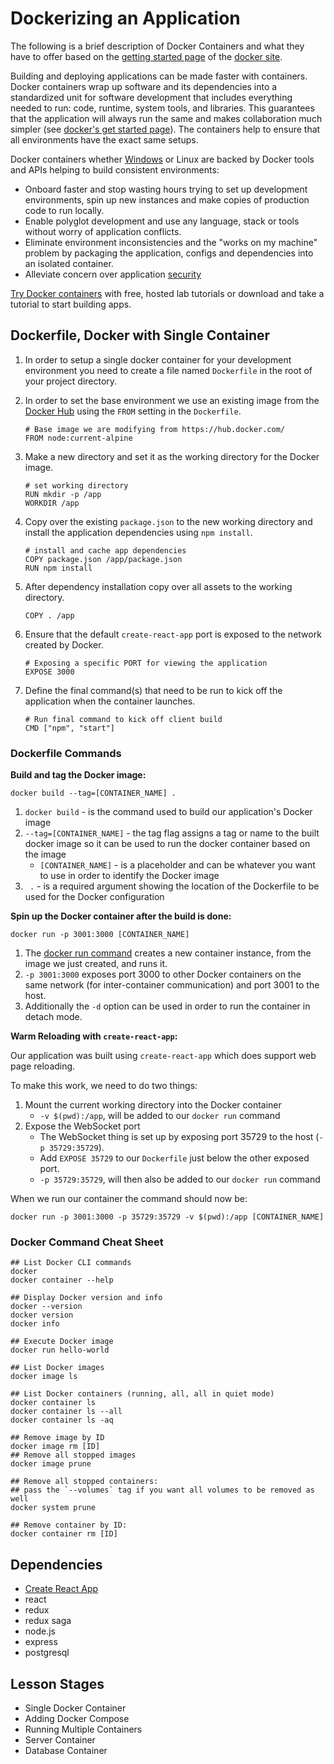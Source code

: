 # Dockerizing an Application

The following is a brief description of Docker Containers and what they have to offer based on the [getting started page](https://www.docker.com/get-started) of the [docker site](https://www.docker.com).

Building and deploying applications can be made faster with containers. Docker containers wrap up software and its dependencies into a standardized unit for software development that includes everything needed to run: code, runtime, system tools, and libraries. This guarantees that the application will always run the same and makes collaboration much simpler (see [docker's get started page](https://www.docker.com/get-started)). The containers help to ensure that all environments have the exact same setups.

Docker containers whether [Windows](https://www.docker.com/products/windows-containers) or Linux are backed by Docker tools and APIs helping to build consistent environments:

- Onboard faster and stop wasting hours trying to set up development environments, spin up new instances and make copies of production code to run locally.
- Enable polyglot development and use any language, stack or tools without worry of application conflicts.
- Eliminate environment inconsistencies and the "works on my machine" problem by packaging the application, configs and dependencies into an isolated container.
- Alleviate concern over application [security](https://www.docker.com/products/security)

[Try Docker containers](https://www.docker.com/get-started) with free, hosted lab tutorials or download and take a tutorial to start building apps.

## Dockerfile, Docker with Single Container

1. In order to setup a single docker container for your development environment you need to create a file named `Dockerfile` in the root of your project directory.

1. In order to set the base environment we use an existing image from the [Docker Hub](https://hub.docker.com) using the `FROM` setting in the `Dockerfile`.

    ```
    # Base image we are modifying from https://hub.docker.com/
    FROM node:current-alpine
    ```

1. Make a new directory and set it as the working directory for the Docker image.

    ```
    # set working directory
    RUN mkdir -p /app
    WORKDIR /app
    ```

1. Copy over the existing `package.json` to the new working directory and install the application dependencies using `npm install`.

    ```
    # install and cache app dependencies
    COPY package.json /app/package.json
    RUN npm install
    ```

1. After dependency installation copy over all assets to the working directory.

    ```
    COPY . /app
    ```

1. Ensure that the default `create-react-app` port is exposed to the network created by Docker.

    ```
    # Exposing a specific PORT for viewing the application
    EXPOSE 3000
    ```

1. Define the final command(s) that need to be run to kick off the application when the container launches.

    ```
    # Run final command to kick off client build
    CMD ["npm", "start"]
    ```


### Dockerfile Commands

**Build and tag the Docker image:**

`docker build --tag=[CONTAINER_NAME] .`

1. `docker build` - is the command used to build our application's Docker image
1. `--tag=[CONTAINER_NAME]` - the tag flag assigns a tag or name to the built docker image so it can be used to run the docker container based on the image
    - `[CONTAINER_NAME]` - is a placeholder and can be whatever you want to use in order to identify the Docker image
1. ` .` - is a required argument showing the location of the Dockerfile to be used for the Docker configuration

**Spin up the Docker container after the build is done:**

`docker run -p 3001:3000 [CONTAINER_NAME]`

1. The [docker run command](https://docs.docker.com/engine/reference/commandline/run/) creates a new container instance, from the image we just created, and runs it.
1. `-p 3001:3000` exposes port 3000 to other Docker containers on the same network (for inter-container communication) and port 3001 to the host.
1. Additionally the `-d` option can be used in order to run the container in detach mode.

**Warm Reloading with `create-react-app`:**

Our application was built using `create-react-app` which does support web page reloading. 

To make this work, we need to do two things:
1. Mount the current working directory into the Docker container
    - `-v $(pwd):/app`, will be added to our `docker run` command
2. Expose the WebSocket port
    - The WebSocket thing is set up by exposing port 35729 to the host (`-p 35729:35729`).
    - Add `EXPOSE 35729` to our `Dockerfile` just below the other exposed port.
    - `-p 35729:35729`, will then also be added to our `docker run` command

When we run our container the command should now be:

`docker run -p 3001:3000 -p 35729:35729 -v $(pwd):/app [CONTAINER_NAME]`


### Docker Command Cheat Sheet

```
## List Docker CLI commands
docker
docker container --help

## Display Docker version and info
docker --version
docker version
docker info

## Execute Docker image
docker run hello-world

## List Docker images
docker image ls

## List Docker containers (running, all, all in quiet mode)
docker container ls
docker container ls --all
docker container ls -aq

## Remove image by ID
docker image rm [ID]
## Remove all stopped images
docker image prune

## Remove all stopped containers:
## pass the `--volumes` tag if you want all volumes to be removed as well
docker system prune

## Remove container by ID:
docker container rm [ID]

```

## Dependencies

- [Create React App](https://github.com/facebook/create-react-app)
- react
- redux
- redux saga
- node.js
- express
- postgresql


## Lesson Stages

- Single Docker Container
- Adding Docker Compose
- Running Multiple Containers
- Server Container
- Database Container
